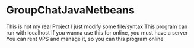 # GroupChatJavaNetbeans
This is not my real Project
I just modify some file/syntax
This program can run with localhost
If you wanna use this for online, you must have a server
You can rent VPS and manage it, so you can this program online
